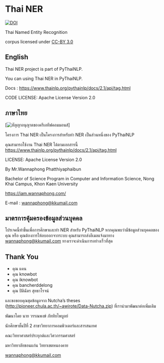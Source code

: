 # Thai NER

[![DOI](https://zenodo.org/badge/DOI/10.5281/zenodo.3342459.svg)](https://doi.org/10.5281/zenodo.3342459)

Thai Named Entity Recognition

corpus licensed under [CC-BY 3.0](http://creativecommons.org/licenses/by/3.0/)

## English

Thai NER project is part of PyThaiNLP.

You can using Thai NER in PyThaiNLP.

Docs : https://www.thainlp.org/pythainlp/docs/2.1/api/tag.html

CODE LICENSE: Apache License Version 2.0


## ภาษาไทย


[![สัญญาอนุญาตของครีเอทีฟคอมมอนส์](https://i.creativecommons.org/l/by/3.0/th/88x31.png)]

โครงการ Thai NER เป็นโครงการสำหรับทำ NER เป็นส่วนหนึ่งของ PyThaiNLP

คุณสามารถใช้งาน Thai NER ได้ตามเอกสารนี้ https://www.thainlp.org/pythainlp/docs/2.1/api/tag.html


LICENSE: Apache License Version 2.0

By Mr.Wannaphong Phatthiyaphaibun

Bachelor of Science Program in Computer and Information Science, Nong Khai Campus, Khon Kaen University

https://iam.wannaphong.com/

E-mail : wannaphong@kkumail.com


## มาตรการคุ้มครองข้อมูลส่วนบุคคล

โปรเจคนี้ทำขึ้นเพื่อการศึกษาและทำ NER สำหรับ PyThaiNLP หากคุณพบว่ามีข้อมูลส่วนบุคคลของคุณ หรือ คุณต้องการให้ลบออกจากระบบ คุณสามารถส่งอีเมลแจ้งมาทาง wannaphong@kkumail.com ทางเราจะดำเนินการอย่างเร็วที่สุด


## Thank You

- คุณ แคน
- คุณ knowbot
- คุณ iknowbot
- คุณ bancherddelong
- คุณ ปิติฉัตร สุทธาโรจน์

และขอขอบคุณชุดข้อมูลจาก Nutcha’s theses (<http://pioneer.chula.ac.th/~awirote/Data-Nutcha.zip>) ที่เรานำมาพัฒนาต่อเพิ่มเติม


พัฒนาโดย นาย วรรณพงษ์ ภัททิยไพบูลย์

นักศึกษาชั้นปีที่ 2 สาขาวิทยาการคอมพิวเตอร์และสารสนเทศ

คณะวิทยาศาสตร์ประยุกต์และวิศวกรรมศาสตร์

มหาวิทยาลัยขอนแก่น วิทยาเขตหนองคาย

wannaphong@kkumail.com
